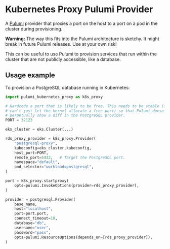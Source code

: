 # Kubernetes Proxy Pulumi Provider

A [Pulumi](https://pulumi.com) provider that proxies a port on the host to a
port on a pod in the cluster during provisioning.

**Warning:** The way this fits into the Pulumi architecture is sketchy. It might
break in future Pulumi releases. Use at your own risk!

This can be useful to use Pulumi to provision services that run within the
cluster that are not publicly accessible, like a database.

## Usage example

To provision a PostgreSQL database running in Kubernetes:

```python
import pulumi_kubernetes_proxy as k8s_proxy

# Hardcode a port that is likely to be free. This needs to be stable (i.e., we
# can't just let the kernel allocate a free port) so that Pulumi doesn't
# perpetually show a diff in the PostgreSQL provider.
PORT = 32123

eks_cluster = eks.Cluster(...)

rds_proxy_provider = k8s_proxy.Provider(
    "postgresql-proxy",
    kubeconfig=eks_cluster.kubeconfig,
    host_port=PORT,
    remote_port=5432,   # Target the PostgreSQL port.
    namespace="default",
    pod_selector="workload=postgresql",
)

port = k8s_proxy.startproxy(
    opts=pulumi.InvokeOptions(provider=rds_proxy_provider),
)

provider = postgresql.Provider(
    base_name,
    host="localhost",
    port=port.port,
    connect_timeout=10,
    database="db",
    username="user",
    password="pass",
    opts=pulumi.ResourceOptions(depends_on=[rds_proxy_provider]),
)
```
